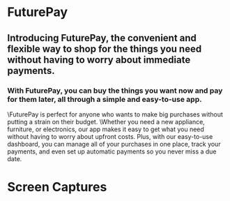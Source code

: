# FuturePay

## Introducing FuturePay, the convenient and flexible way to shop for the things you need without having to worry about immediate payments.
### With FuturePay, you can buy the things you want now and pay for them later, all through a simple and easy-to-use app. 
\FuturePay is perfect for anyone who wants to make big purchases without putting a strain on their budget. 
\Whether you need a new appliance, furniture, or electronics, our app makes it easy to get what you need without having to worry about upfront costs.
Plus, with our easy-to-use dashboard, you can manage all of your purchases in one place, track your payments, and even set up automatic payments so you never miss a due date.

# Screen Captures


